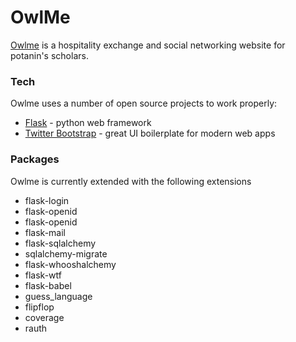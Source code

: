 # OwlMe

[Owlme] is a hospitality exchange and social networking website for potanin's scholars.

### Tech

Owlme uses a number of open source projects to work properly:

* [Flask] - python web framework
* [Twitter Bootstrap] - great UI boilerplate for modern web apps

### Packages

Owlme is currently extended with the following extensions

* flask-login
* flask-openid
* flask-openid
* flask-mail
* flask-sqlalchemy
* sqlalchemy-migrate
* flask-whooshalchemy
* flask-wtf
* flask-babel
* guess_language
* flipflop
* coverage
* rauth

[OwlMe]:http://owlme.ru/
[Twitter Bootstrap]:http://getbootstrap.com/
[Flask]:http://flask.pocoo.org/
